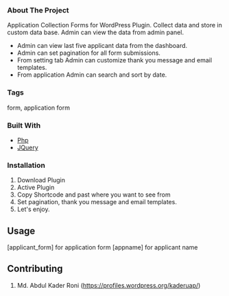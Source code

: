 <!-- ABOUT THE PROJECT -->
### About The Project

Application Collection Forms for WordPress Plugin. Collect data and store in custom data base. Admin can view the data from admin panel. 

* Admin can view last five applicant data from the dashboard.
* Admin can set pagination for all form submissions.
* From setting tab Admin can customize thank you message and email templates.
* From application Admin can search and sort by date.

### Tags
form, application form

### Built With

* [Php](https://www.php.net)
* [JQuery](https://jquery.com)

### Installation

1. Download Plugin
2. Active Plugin
3. Copy Shortcode and past where you want to see from
4. Set pagination, thank you message and email templates.
5. Let's enjoy.

## Usage

[applicant_form] for application form
[appname] for applicant name

## Contributing

1. Md. Abdul Kader Roni (https://profiles.wordpress.org/kaderuap/)
